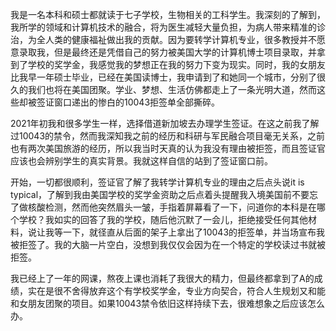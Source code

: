 

我是一名本科和硕士都就读于七子学校，生物相关的工科学生。我深刻的了解到，我所学的领域和计算机技术的融合，将为医生减轻大量负担，为病人带来精准的诊治，为全人类的健康福祉做出我的贡献。因为要转学计算机专业，很多教授并不愿意录取我，但是最终还是凭借自己的努力被美国大学的计算机博士项目录取，并拿到了学校的奖学金，我感觉我的梦想正在我的努力下变为现实。同时，我的女朋友比我早一年硕士毕业，已经在美国读博士，我申请到了和她同一个城市，分别了很久的我们也将在美国团聚。学业、梦想、生活仿佛都走上了一条光明大道，然而这些却被签证窗口递出的惨白的10043拒签单全部撕碎。

2021年初我和很多学生一样，选择借道新加坡去办理学生签证。在这之前我了解过10043的禁令，然而我深知我之前的经历和科研与军民融合项目毫无关系，之前也有两次美国旅游的经历，所以我当时天真的认为我没有理由被拒签，而且签证官应该也会辨别学生的真实背景。我就这样自信的站到了签证窗口前。

开始，一切都很顺利，签证官了解了我转学计算机专业的理由之后点头说it is typical，了解到我由美国学校的奖学金资助之后点着头提醒我入境美国前不要忘了做核酸检测，然而他突然眉头一皱，手指着屏幕看了一下，问道你的本科是在哪个学校？我如实的回答了我的学校，随后他沉默了一会儿，拒绝接受任何其他材料，说让我等一下，就径直从后面的架子上拿出了10043的拒签单，并当场宣布我被拒签了。我的大脑一片空白，没想到我仅仅会因为在一个特定的学校读过书就被拒签。

我已经上了一年的网课，熬夜上课也消耗了我很大的精力，但最终都拿到了A的成绩，实在是很不舍得放弃这个有学校奖学金，专业方向契合，符合人生规划又和能和女朋友团聚的项目。如果10043禁令依旧这样持续下去，很难想象之后应该怎么办。